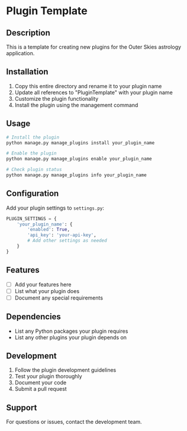 # Plugin Template

## Description

This is a template for creating new plugins for the Outer Skies astrology application.

## Installation

1. Copy this entire directory and rename it to your plugin name
2. Update all references to "PluginTemplate" with your plugin name
3. Customize the plugin functionality
4. Install the plugin using the management command

## Usage

```bash
# Install the plugin
python manage.py manage_plugins install your_plugin_name

# Enable the plugin
python manage.py manage_plugins enable your_plugin_name

# Check plugin status
python manage.py manage_plugins info your_plugin_name
```

## Configuration

Add your plugin settings to `settings.py`:

```python
PLUGIN_SETTINGS = {
    'your_plugin_name': {
        'enabled': True,
        'api_key': 'your-api-key',
        # Add other settings as needed
    }
}
```

## Features

- [ ] Add your features here
- [ ] List what your plugin does
- [ ] Document any special requirements

## Dependencies

- List any Python packages your plugin requires
- List any other plugins your plugin depends on

## Development

1. Follow the plugin development guidelines
2. Test your plugin thoroughly
3. Document your code
4. Submit a pull request

## Support

For questions or issues, contact the development team. 